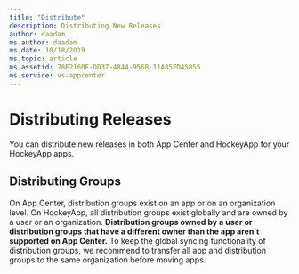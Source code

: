```yaml
---
title: "Distribute"
description: Distributing New Releases
author: daadam
ms.author: daadam
ms.date: 10/18/2019
ms.topic: article
ms.assetid: 78E2160E-DD37-4844-956B-11A85FD45855
ms.service: vs-appcenter
---
```


# Distributing Releases

You can distribute new releases in both App Center and HockeyApp for your HockeyApp apps.

## Distributing Groups

On App Center, distribution groups exist on an app or on an organization level. On HockeyApp, all distribution groups exist globally and are owned by a user or an organization. **Distribution groups owned by a user or distribution groups that have a different owner than the app aren't supported on App Center.** To keep the global syncing functionality of distribution groups, we recommend to transfer all app and distribution groups to the same organization before moving apps.